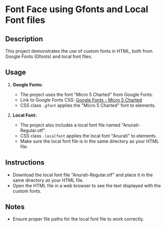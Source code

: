 # Font Face using Gfonts and Local Font files

## Description
This project demonstrates the use of custom fonts in HTML, both from Google Fonts (Gfonts) and local font files.

## Usage
1. **Google Fonts:**
   - The project uses the font "Micro 5 Charted" from Google Fonts.
   - Link to Google Fonts CSS: [Google Fonts - Micro 5 Charted](https://fonts.googleapis.com/css2?family=Micro+5+Charted&display=swap)
   - CSS class `.gfont` applies the "Micro 5 Charted" font to elements.

2. **Local Font:**
   - The project also includes a local font file named "Anurati-Regular.otf".
   - CSS class `.localfont` applies the local font "Anurati" to elements.
   - Make sure the local font file is in the same directory as your HTML file.

## Instructions
   - Download the local font file "Anurati-Regular.otf" and place it in the same directory as your HTML file.
   - Open the HTML file in a web browser to see the text displayed with the custom fonts.
     
## Notes
   - Ensure proper file paths for the local font file to work correctly.
